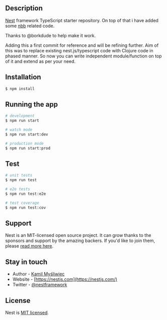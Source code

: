
## Description

[Nest](https://github.com/nestjs/nest) framework TypeScript starter repository.
On top of that i have added some [nbb](https://github.com/babashka/nbb) related code.

Thanks to @borkdude to help make it work.

Adding this a first commit for reference and will be refining further. Aim of this was to replace existing nest.js/typescript code with Clojure code in phased manner. So now you can write independent module/function on top of it and extend as per your need.
## Installation

```bash
$ npm install
```

## Running the app

```bash
# development
$ npm run start

# watch mode
$ npm run start:dev

# production mode
$ npm run start:prod
```

## Test

```bash
# unit tests
$ npm run test

# e2e tests
$ npm run test:e2e

# test coverage
$ npm run test:cov
```

## Support

Nest is an MIT-licensed open source project. It can grow thanks to the sponsors and support by the amazing backers. If you'd like to join them, please [read more here](https://docs.nestjs.com/support).

## Stay in touch

- Author - [Kamil Myśliwiec](https://kamilmysliwiec.com)
- Website - [https://nestjs.com](https://nestjs.com/)
- Twitter - [@nestframework](https://twitter.com/nestframework)

## License

Nest is [MIT licensed](LICENSE).
